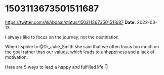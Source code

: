 # 1503113673501511687
https://twitter.com/AliAbdaal/status/1503113673501511687
**Date:** 2022-03-13

I always like to focus on the journey, not the destination.

When I spoke to @Dr_Julie_Smith she said that we often focus too much on the goal rather than our values, which leads to unhappiness and a lack of motivation.

Here are 5 ways to lead a happy and fulfilled life 👇
